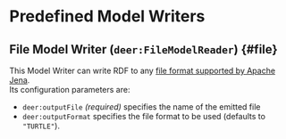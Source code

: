 # Predefined Model Writers

## File Model Writer (`deer:FileModelReader`) {#file}

This Model Writer can write RDF to any
[file format supported by Apache Jena](https://jena.apache.org/documentation/io/rdf-output.html#jena_model_write_formats).  
Its configuration parameters are:

 * `deer:outputFile` *(required)* specifies the name of the emitted file
 * `deer:outputFormat` specifies the file format to be used (defaults to `"TURTLE"`).
